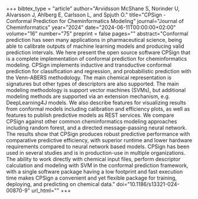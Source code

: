 +++
bibtex_type = "article"
author="Arvidsson McShane S, Norinder U, Alvarsson J, Ahlberg E, Carlsson L, and Spjuth O."
title="CPSign - Conformal Prediction for Cheminformatics Modeling"
journal="Journal of Cheminformatics"
year="2024"
date="2024-06-11T00:00:00+02:00"
volume="16"
number="75"
preprint = false
pages=""
abstract="Conformal prediction has seen many applications in pharmaceutical science, being able to calibrate outputs of machine learning models and producing valid prediction intervals. We here present the open source software CPSign that is a complete implementation of conformal prediction for cheminformatics modeling. CPSign implements inductive and transductive conformal prediction for classification and regression, and probabilistic prediction with the Venn-ABERS methodology. The main chemical representation is signatures but other types of descriptors are also supported. The main modeling methodology is support vector machines (SVMs), but additional modeling methods are supported via an extension mechanism, e.g. DeepLearning4J models. We also describe features for visualizing results from conformal models including calibration and efficiency plots, as well as features to publish predictive models as REST services. We compare CPSign against other common cheminformatics modeling approaches including random forest, and a directed message-passing neural network. The results show that CPSign produces robust predictive performance with comparative predictive efficiency, with superior runtime and lower hardware requirements compared to neural network based models. CPSign has been used in several studies and is in production-use in multiple organizations. The ability to work directly with chemical input files, perform descriptor calculation and modeling with SVM in the conformal prediction framework, with a single software package having a low footprint and fast execution time makes CPSign a convenient and yet flexible package for training, deploying, and predicting on chemical data."
doi="10.1186/s13321-024-00870-9"
url_html=""
+++

